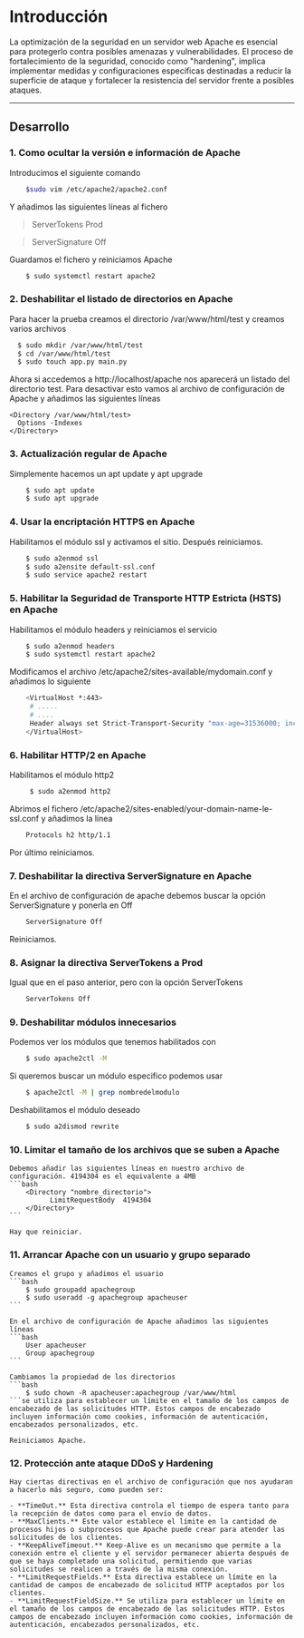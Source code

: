 # Introducción

La optimización de la seguridad en un servidor web Apache es esencial para protegerlo contra posibles amenazas y vulnerabilidades. El proceso de fortalecimiento de la seguridad, conocido como "hardening", implica implementar medidas y configuraciones específicas destinadas a reducir la superficie de ataque y fortalecer la resistencia del servidor frente a posibles ataques. 
* * *

## Desarrollo

### 1. Como ocultar la versión e información de Apache

  Introducimos el siguiente comando
   ```bash
       $sudo vim /etc/apache2/apache2.conf
   ```
  Y añadimos las siguientes líneas al fichero
  > ServerTokens Prod

  > ServerSignature Off

  Guardamos el fichero y reiniciamos Apache
  ```bash
      $ sudo systemctl restart apache2
  ```
### 2. Deshabilitar el listado de directorios en Apache

  Para hacer la prueba creamos el directorio /var/www/html/test y creamos varios archivos
  ```bash
    $ sudo mkdir /var/www/html/test
    $ cd /var/www/html/test
    $ sudo touch app.py main.py
  ```
  Ahora si accedemos a http://localhost/apache nos aparecerá un listado del directorio test. Para desactivar esto vamos al archivo de configuración de Apache y añadimos las siguientes líneas
  
    <Directory /var/www/html/test>
      Options -Indexes
    </Directory>

### 3. Actualización regular de Apache

   Simplemente hacemos un apt update y apt upgrade

   ```bash
       $ sudo apt update
       $ sudo apt upgrade
   ```
### 4. Usar la encriptación HTTPS en Apache

Habilitamos el módulo ssl y activamos el sitio. Después reiniciamos.

  ```bash
      $ sudo a2enmod ssl
      $ sudo a2ensite default-ssl.conf
      $ sudo service apache2 restart
  ```
### 5. Habilitar la Seguridad de Transporte HTTP Estricta (HSTS) en Apache

   Habilitamos el módulo headers y reiniciamos el servicio
   
   ```bash
       $ sudo a2enmod headers
       $ sudo systemctl restart apache2
   ```
   Modificamos el archivo /etc/apache2/sites-available/mydomain.conf y añadimos lo siguiente
   ```bash
       <VirtualHost *:443>
        # .....
        # ....
        Header always set Strict-Transport-Security "max-age=31536000; includeSubDomains"
       </VirtualHost>
   ```

### 6. Habilitar HTTP/2 en Apache

   Habilitamos el módulo http2
   ```bash
        $ sudo a2enmod http2
   ```
   Abrimos el fichero  /etc/apache2/sites-enabled/your-domain-name-le-ssl.conf y añadimos la línea
   ```bash
       Protocols h2 http/1.1
   ```
   Por último reiniciamos.

### 7. Deshabilitar la directiva ServerSignature en Apache

   En el archivo de configuración de apache debemos buscar la opción ServerSignature y ponerla en Off
   ```bash
       ServerSignature Off
   ```

   Reiniciamos.

### 8. Asignar la directiva ServerTokens a Prod

   Igual que en el paso anterior, pero con la opción ServerTokens
   ```bash
       ServerTokens Off
   ```
### 9. Deshabilitar módulos innecesarios

   Podemos ver los módulos que tenemos habilitados con
   ```bash
       $ sudo apache2ctl -M
   ```
   
   Si queremos buscar un módulo especifico podemos usar
   ```bash
       $ apache2ctl -M | grep nombredelmodulo
   ```
   
   Deshabilitamos el módulo deseado
   ```bash
       $ sudo a2dismod rewrite
   ```
   
### 10. Limitar el tamaño de los archivos que se suben a Apache

    Debemos añadir las siguientes líneas en nuestro archivo de configuración. 4194304 es el equivalente a 4MB
    ```bash
        <Directory "nombre_directorio">
	          LimitRequestBody  4194304
        </Directory>
    ```

    Hay que reiniciar.

### 11. Arrancar Apache con un usuario y grupo separado

    Creamos el grupo y añadimos el usuario
    ```bash
        $ sudo groupadd apachegroup
        $ sudo useradd -g apachegroup apacheuser
    ```
    
    En el archivo de configuración de Apache añadimos las siguientes líneas
    ```bash
        User apacheuser
        Group apachegroup
    ```

    Cambiamos la propiedad de los directorios
    ```bash
        $ sudo chown -R apacheuser:apachegroup /var/www/html
    ```se utiliza para establecer un límite en el tamaño de los campos de encabezado de las solicitudes HTTP. Estos campos de encabezado incluyen información como cookies, información de autenticación, encabezados personalizados, etc.

    Reiniciamos Apache.

### 12. Protección ante ataque DDoS y Hardening

    Hay ciertas directivas en el archivo de configuración que nos ayudaran a hacerlo más seguro, como pueden ser:

    - **TimeOut.** Esta directiva controla el tiempo de espera tanto para la recepción de datos como para el envío de datos.
    - **MaxClients.** Este valor establece el límite en la cantidad de procesos hijos o subprocesos que Apache puede crear para atender las solicitudes de los clientes.
    - **KeepAliveTimeout.** Keep-Alive es un mecanismo que permite a la conexión entre el cliente y el servidor permanecer abierta después de que se haya completado una solicitud, permitiendo que varias solicitudes se realicen a través de la misma conexión.
    - **LimitRequestFields.** Esta directiva establece un límite en la cantidad de campos de encabezado de solicitud HTTP aceptados por los clientes.
    - **LimitRequestFieldSize.** Se utiliza para establecer un límite en el tamaño de los campos de encabezado de las solicitudes HTTP. Estos campos de encabezado incluyen información como cookies, información de autenticación, encabezados personalizados, etc.
    

   
  

